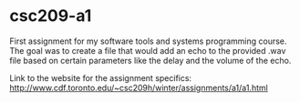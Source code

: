 # csc209-a1
First assignment for my software tools and systems programming course.
The goal was to create a file that would add an echo to the provided .wav file based on certain parameters like the delay and the volume of the echo.

Link to the website for the assignment specifics: http://www.cdf.toronto.edu/~csc209h/winter/assignments/a1/a1.html
